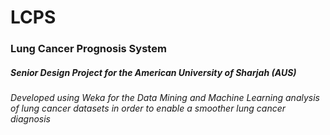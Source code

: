 <h1>LCPS</h1>
<h3>Lung Cancer Prognosis System</h3>
<h5>Senior Design Project for the American University of Sharjah (AUS)</h5>
<h6>Developed using Weka for the Data Mining and Machine Learning analysis of lung cancer datasets in order to enable a smoother lung cancer diagnosis</h6>
